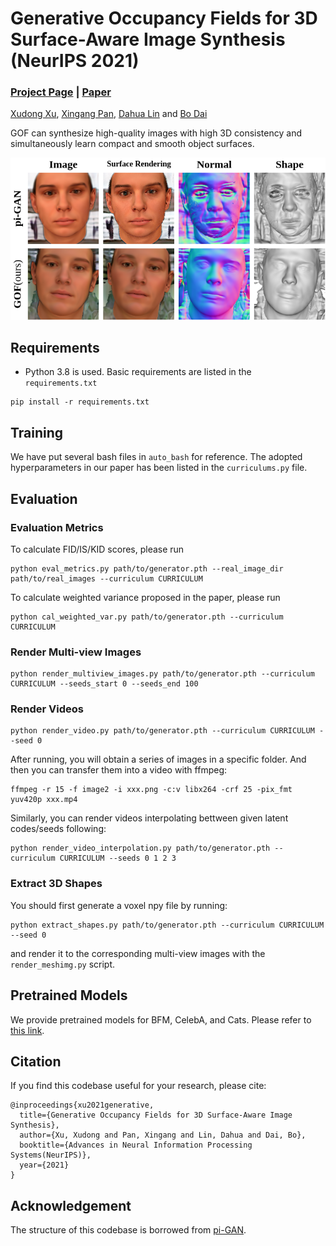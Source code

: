 # Generative Occupancy Fields for 3D Surface-Aware Image Synthesis (NeurIPS 2021)
###  [Project Page](https://sheldontsui.github.io/projects/GOF) | [Paper](http://arxiv.org/abs/2111.00969)

[Xudong Xu](https://sheldontsui.github.io/), [Xingang Pan](https://xingangpan.github.io/), [Dahua Lin](http://dahua.me) and [Bo Dai](http://daibo.info/)

GOF can synthesize high-quality images with high 3D consistency and simultaneously learn compact and smooth object surfaces.

<img src='docs/teaser.png' width=800>

## Requirements
* Python 3.8 is used. Basic requirements are listed in the `requirements.txt`
```
pip install -r requirements.txt 
```

## Training
We have put several bash files in `auto_bash` for reference. The adopted hyperparameters in our paper has been listed in the `curriculums.py` file.

## Evaluation
### Evaluation Metrics
To calculate FID/IS/KID scores, please run
```
python eval_metrics.py path/to/generator.pth --real_image_dir path/to/real_images --curriculum CURRICULUM
```
To calculate weighted variance proposed in the paper, please run
```
python cal_weighted_var.py path/to/generator.pth --curriculum CURRICULUM
```

### Render Multi-view Images
```
python render_multiview_images.py path/to/generator.pth --curriculum CURRICULUM --seeds_start 0 --seeds_end 100
```

### Render Videos
```
python render_video.py path/to/generator.pth --curriculum CURRICULUM --seed 0
```
After running, you will obtain a series of images in a specific folder. And then you can transfer them into a video with ffmpeg:
```
ffmpeg -r 15 -f image2 -i xxx.png -c:v libx264 -crf 25 -pix_fmt yuv420p xxx.mp4
```

Similarly, you can render videos interpolating bettween given latent codes/seeds following:
```
python render_video_interpolation.py path/to/generator.pth --curriculum CURRICULUM --seeds 0 1 2 3
```

### Extract 3D Shapes
You should first generate a voxel npy file by running:
```
python extract_shapes.py path/to/generator.pth --curriculum CURRICULUM --seed 0
```
and render it to the corresponding multi-view images with the `render_meshimg.py` script.

## Pretrained Models
We provide pretrained models for BFM, CelebA, and Cats. Please refer to [this link](https://drive.google.com/drive/folders/1dh2PF29Z4UhS8lk_8WCGDgkoYhKwDBQu?usp=sharing).

## Citation
If you find this codebase useful for your research, please cite:
```
@inproceedings{xu2021generative,
  title={Generative Occupancy Fields for 3D Surface-Aware Image Synthesis},
  author={Xu, Xudong and Pan, Xingang and Lin, Dahua and Dai, Bo},
  booktitle={Advances in Neural Information Processing Systems(NeurIPS)},
  year={2021}
}
```

## Acknowledgement
The structure of this codebase is borrowed from [pi-GAN](https://github.com/marcoamonteiro/pi-GAN).